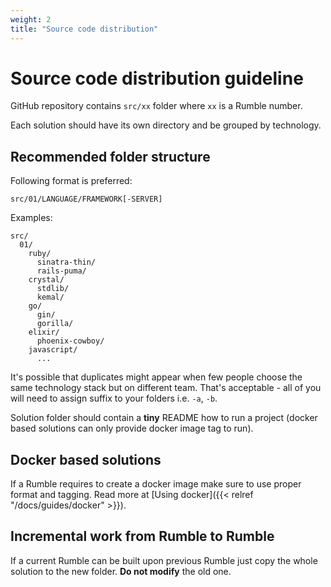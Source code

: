 ```yaml
---
weight: 2
title: "Source code distribution"
---
```


# Source code distribution guideline

GitHub repository contains `src/xx` folder where `xx` is a Rumble number.

Each solution should have its own directory and be grouped by technology.

## Recommended folder structure

Following format is preferred:

```
src/01/LANGUAGE/FRAMEWORK[-SERVER]
```

Examples:

```
src/
  01/
    ruby/
      sinatra-thin/
      rails-puma/
    crystal/
      stdlib/
      kemal/
    go/
      gin/
      gorilla/
    elixir/
      phoenix-cowboy/
    javascript/
      ...

```

It's possible that duplicates might appear when few people choose the same technology stack but on different team.
That's acceptable - all of you will need to assign suffix to your folders i.e. `-a`, `-b`.

Solution folder should contain a **tiny** README how to run a project (docker based solutions can only provide docker image tag to run).

## Docker based solutions

If a Rumble requires to create a docker image make sure to use proper format and tagging.
Read more at [Using docker]({{< relref "/docs/guides/docker" >}}).

## Incremental work from Rumble to Rumble

If a current Rumble can be built upon previous Rumble just copy the whole solution to the new folder.
**Do not modify** the old one.
